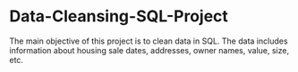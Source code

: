 # Data-Cleansing-SQL-Project
The main objective of this project is to clean data in SQL. The data includes information about housing sale dates, addresses, owner names, value, size, etc.
